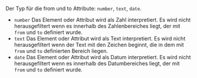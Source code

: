 Der Typ für die from und to Attribute: `number`, `text`, `date`.
- `number` Das Element oder Attribut wird als Zahl interpretiert. Es wird nicht
herausgefiltert wenn es innerhalb des Zahlenbereiches liegt, der mit `from` und
`to` definiert wurde.
- `text` Das Element oder Attribut wird als Text interpretiert. Es wird nicht
herausgefiltert wenn der Text mit den Zeichen beginnt, die in dem mit `from`
und `to` definierten Bereich liegen.
- `date` Das Element oder Attribut wird als Datum interpretiert. Es wird nicht
herausgefiltert wenn es innerhalb des Datumbereiches liegt, der mit `from` und
`to` definiert wurde.